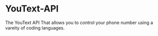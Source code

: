 # YouText-API
 The YouText API That allows you to control your phone number using a vareity of coding languages.
